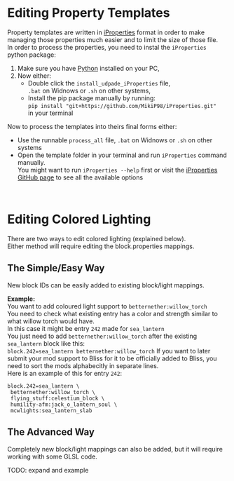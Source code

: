# Editing Property Templates

Property templates are written in [iProperties](https://github.com/MikiP98/iProperties) format in order to make managing those properties much easier and to limit the size of those file.  
In order to process the properties, you need to instal the `iProperties` python package:
1. Make sure you have [Python](https://www.python.org/downloads/) installed on your PC, 
2. Now either:
    - Double click the `install_udpade_iProperties` file,  
      `.bat` on Widnows or `.sh` on other systems,
    - Install the pip package manually by running:  
      `pip install "git+https://github.com/MikiP98/iProperties.git"`   
      in your terminal

Now to process the templates into theirs final forms either:
- Use the runnable `process_all` file, `.bat` on Widnows or `.sh` on other systems
- Open the template folder in your terminal and run `iProperties` command manually.  
  You might want to run `iProperties --help` first or visit the [iProperties GitHub page](https://github.com/MikiP98/iProperties) to see all the available options


<br>

# Editing Colored Lighting
There are two ways to edit colored lighting (explained below).  
Either method will require editing the block.properties mappings.

## The Simple/Easy Way
New block IDs can be easily added to existing block/light mappings.

**Example:**  
You want to add coloured light support to `betternether:willow_torch`  
You need to check what existing entry has a color and strength similar to what willow torch would have.  
In this case it might be entry `242` made for `sea_lantern`  
You just need to add `betternether:willow_torch` after the existing `sea_lantern` block like this:  
`block.242=sea_lantern betternether:willow_torch`
If you want to later submit your mod support to Bliss for it to be officially added to Bliss, you need to sort the mods alphabecitly in separate lines.  
Here is an example of this for entry `242`:
```properties
block.242=sea_lantern \
 betternether:willow_torch \
 flying_stuff:celestium_block \
 humility-afm:jack_o_lantern_soul \
 mcwlights:sea_lantern_slab
```

## The Advanced Way
Completely new block/light mappings can also be added, but it will require working with some GLSL code.

TODO: expand and example
